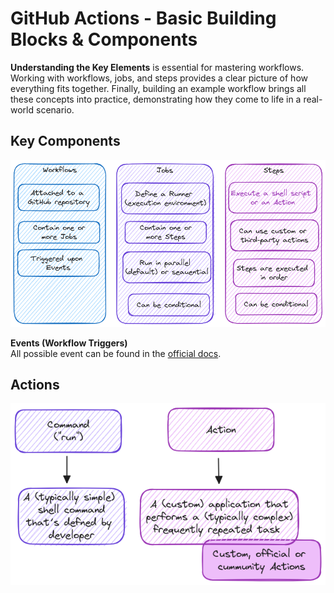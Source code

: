 # GitHub Actions - Basic Building Blocks & Components

**Understanding the Key Elements** is essential for mastering workflows. Working with workflows, jobs, and steps provides a clear picture of how everything fits together. Finally, building an example workflow brings all these concepts into practice, demonstrating how they come to life in a real-world scenario.

## Key Components

![key elements](./images/key-elements.excalidraw.png)

**Events (Workflow Triggers)**<br />
All possible event can be found in the [official docs](https://docs.github.com/en/actions/writing-workflows/choosing-when-your-workflow-runs/events-that-trigger-workflows).

## Actions

![actions](./images/actions.excalidraw.png)
